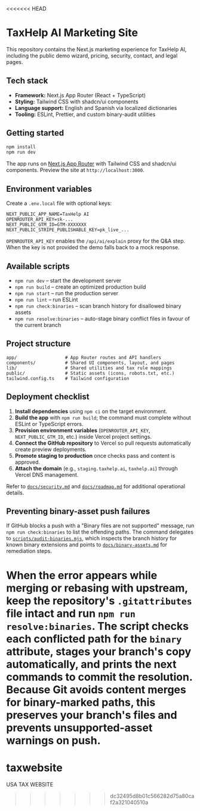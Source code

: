 <<<<<<< HEAD
# TaxHelp AI Marketing Site

This repository contains the Next.js marketing experience for TaxHelp AI, including the public demo wizard, pricing, security, contact, and legal pages.

## Tech stack

- **Framework:** Next.js App Router (React + TypeScript)
- **Styling:** Tailwind CSS with shadcn/ui components
- **Language support:** English and Spanish via localized dictionaries
- **Tooling:** ESLint, Prettier, and custom binary-audit utilities

## Getting started

```bash
npm install
npm run dev
```

The app runs on [Next.js App Router](https://nextjs.org/docs/app) with Tailwind CSS and shadcn/ui components. Preview the site at `http://localhost:3000`.

## Environment variables

Create a `.env.local` file with optional keys:

```env
NEXT_PUBLIC_APP_NAME=TaxHelp AI
OPENROUTER_API_KEY=sk-...
NEXT_PUBLIC_GTM_ID=GTM-XXXXXXX
NEXT_PUBLIC_STRIPE_PUBLISHABLE_KEY=pk_live_...
```

`OPENROUTER_API_KEY` enables the `/api/ai/explain` proxy for the Q&A step. When the key is not provided the demo falls back to a mock response.

## Available scripts

- `npm run dev` – start the development server
- `npm run build` – create an optimized production build
- `npm run start` – run the production server
- `npm run lint` – run ESLint
- `npm run check:binaries` – scan branch history for disallowed binary assets
- `npm run resolve:binaries` – auto-stage binary conflict files in favour of the current branch

## Project structure

```
app/                  # App Router routes and API handlers
components/           # Shared UI components, layout, and pages
lib/                  # Shared utilities and tax rule mappings
public/               # Static assets (icons, robots.txt, etc.)
tailwind.config.ts    # Tailwind configuration
```

## Deployment checklist

1. **Install dependencies** using `npm ci` on the target environment.
2. **Build the app** with `npm run build`; the command must complete without ESLint or TypeScript errors.
3. **Provision environment variables** (`OPENROUTER_API_KEY`, `NEXT_PUBLIC_GTM_ID`, etc.) inside Vercel project settings.
4. **Connect the GitHub repository** to Vercel so pull requests automatically create preview deployments.
5. **Promote staging to production** once checks pass and content is approved.
6. **Attach the domain** (e.g., `staging.taxhelp.ai`, `taxhelp.ai`) through Vercel DNS management.

Refer to [`docs/security.md`](docs/security.md) and [`docs/roadmap.md`](docs/roadmap.md) for additional operational details.

## Preventing binary-asset push failures

If GitHub blocks a push with a "Binary files are not supported" message, run `npm run check:binaries` to list the offending paths. The command delegates to [`scripts/audit-binaries.mjs`](scripts/audit-binaries.mjs), which inspects the branch history for known binary extensions and points to [`docs/binary-assets.md`](docs/binary-assets.md) for remediation steps.

When the error appears while merging or rebasing with upstream, keep the repository's `.gitattributes` file intact and run `npm run resolve:binaries`. The script checks each conflicted path for the `binary` attribute, stages your branch's copy automatically, and prints the next commands to commit the resolution. Because Git avoids content merges for binary-marked paths, this preserves your branch's files and prevents unsupported-asset warnings on push.
=======
# taxwebsite
USA TAX WEBSITE
>>>>>>> dc32495d8b01c566282d75a80caf2a321040510a
